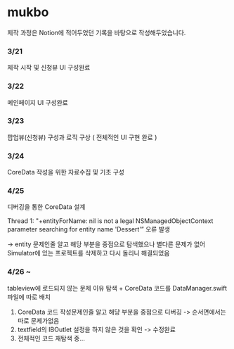 # mukbo
제작 과정은 Notion에 적어두었던 기록을 바탕으로 작성해두었습니다.

### 3/21
제작 시작 및 신청뷰 UI 구성완료

### 3/22
메인페이지 UI 구성완료

### 3/23
팝업뷰(신청뷰) 구성과 로직 구상 ( 전체적인 UI 구현 완료 )

### 3/24
CoreData 작성을 위한 자료수집 및 기초 구성

### 4/25
디버깅을 통한 CoreData 설계

Thread 1: "+entityForName: nil is not a legal NSManagedObjectContext parameter searching for entity name 'Dessert'” 오류 발생

-> entity 문제인줄 알고 해당 부분을 중점으로 탐색했으나 별다른 문제가 없어 Simulator에 있는 프로젝트를 삭제하고 다시 돌리니 해결되었음

### 4/26 ~
tableview에 로드되지 않는 문제 이유 탐색 + CoreData 코드를 DataManager.swift 파일에 따로 배치
1. CoreData 코드 작성문제인줄 알고 해당 부분을 중점으로 디버깅 -> 순서면에서는 따로 문제가없음
2. textfield의 IBOutlet 설정을 하지 않은 것을 확인 -> 수정완료
3. 전체적인 코드 재탐색 중...
